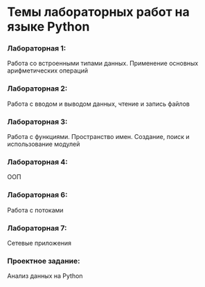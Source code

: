 # Темы лабораторных работ на языке Python
### Лабораторная 1:
Работа со встроенными типами данных. Применение основных арифметических операций
### Лабораторная 2:
Работа с вводом и выводом данных, чтение и запись файлов
### Лабораторная 3:
Работа с функциями. Пространство имен. Создание, поиск и использование модулей
### Лабораторная 4:
ООП
### Лабораторная 6:
Работа с потоками
### Лабораторная 7:
Сетевые приложения
### Проектное задание:
Анализ данных на Python
